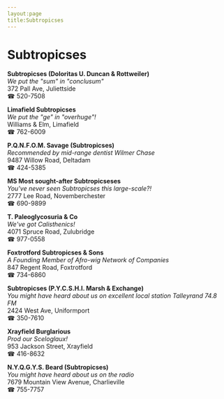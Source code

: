 ```yaml
---
layout:page
title:Subtropicses
---
```

# Subtropicses

**Subtropicses (Doloritas U. Duncan & Rottweiler)**  
_We put the "sum" in "conclusum"_  
372 Pall Ave, Juliettside  
☎ 520-7508



**Limafield Subtropicses**  
_We put the "ge" in "overhuge"!_  
Williams & Elm, Limafield  
☎ 762-6009



**P.Q.N.F.O.M. Savage (Subtropicses)**  
_Recommended by mid-range dentist Wilmer Chase_  
9487 Willow Road, Deltadam  
☎ 424-5385



**MS Most sought-after Subtropicseses**  
_You've never seen Subtropicses this large-scale?!_  
2777 Lee Road, Novemberchester  
☎ 690-9899



**T. Paleoglycosuria & Co**  
_We've got Calisthenics!_  
4071 Spruce Road, Zulubridge  
☎ 977-0558



**Foxtrotford Subtropicses & Sons**  
_A Founding Member of Afro-wig Network of Companies_  
847 Regent Road, Foxtrotford  
☎ 734-6860



**Subtropicses (P.Y.C.S.H.I. Marsh & Exchange)**  
_You might have heard about us on excellent local station Talleyrand 74.8 FM_  
2424 West Ave, Uniformport  
☎ 350-7610



**Xrayfield Burglarious**  
_Prod our Sceloglaux!_  
953 Jackson Street, Xrayfield  
☎ 416-8632



**N.Y.Q.G.Y.S. Beard (Subtropicses)**  
_You might have heard about us on the radio_  
7679 Mountain View Avenue, Charlieville  
☎ 755-7757



